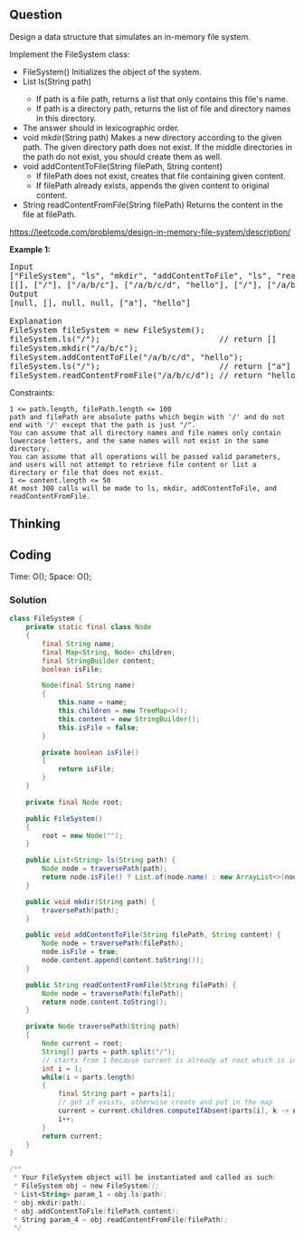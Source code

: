 ## Question
Design a data structure that simulates an in-memory file system.

Implement the FileSystem class:

* FileSystem() Initializes the object of the system.
* List<String> ls(String path)
  * If path is a file path, returns a list that only contains this file's name.
  * If path is a directory path, returns the list of file and directory names in this directory.
* The answer should in lexicographic order.
* void mkdir(String path) Makes a new directory according to the given path. The given directory path does not exist. If the middle directories in the path do not exist, you should create them as well.
* void addContentToFile(String filePath, String content)
  * If filePath does not exist, creates that file containing given content.
  * If filePath already exists, appends the given content to original content.
* String readContentFromFile(String filePath) Returns the content in the file at filePath.

https://leetcode.com/problems/design-in-memory-file-system/description/

**Example 1:**
<pre>
Input
["FileSystem", "ls", "mkdir", "addContentToFile", "ls", "readContentFromFile"]
[[], ["/"], ["/a/b/c"], ["/a/b/c/d", "hello"], ["/"], ["/a/b/c/d"]]
Output
[null, [], null, null, ["a"], "hello"]

Explanation
FileSystem fileSystem = new FileSystem();
fileSystem.ls("/");                         // return []
fileSystem.mkdir("/a/b/c");
fileSystem.addContentToFile("/a/b/c/d", "hello");
fileSystem.ls("/");                         // return ["a"]
fileSystem.readContentFromFile("/a/b/c/d"); // return "hello"
</pre>

Constraints:

    1 <= path.length, filePath.length <= 100
    path and filePath are absolute paths which begin with '/' and do not end with '/' except that the path is just "/".
    You can assume that all directory names and file names only contain lowercase letters, and the same names will not exist in the same directory.
    You can assume that all operations will be passed valid parameters, and users will not attempt to retrieve file content or list a directory or file that does not exist.
    1 <= content.length <= 50
    At most 300 calls will be made to ls, mkdir, addContentToFile, and readContentFromFile.


## Thinking

## Coding
Time: O();
Space: O();

### Solution

```java
class FileSystem {
    private static final class Node
    {
        final String name;
        final Map<String, Node> children;
        final StringBuilder content;
        boolean isFile;

        Node(final String name)
        {
            this.name = name;
            this.children = new TreeMap<>();
            this.content = new StringBuilder();
            this.isFile = false;
        }

        private boolean isFile()
        {
            return isFile;
        }
    }

    private final Node root;

    public FileSystem()
    {
        root = new Node("");
    }

    public List<String> ls(String path) {
        Node node = traversePath(path);
        return node.isFile() ? List.of(node.name) : new ArrayList<>(node.children.keySet());
    }

    public void mkdir(String path) {
        traversePath(path);
    }

    public void addContentToFile(String filePath, String content) {
        Node node = traversePath(filePath);
        node.isFile = true;
        node.content.append(content.toString());
    }

    public String readContentFromFile(String filePath) {
        Node node = traversePath(filePath);
        return node.content.toString();
    }

    private Node traversePath(String path)
    {
        Node current = root;
        String[] parts = path.split("/");
        // starts from 1 because current is already at root which is index 0 or parts
        int i = 1;
        while(i < parts.length)
        {
            final String part = parts[i];
            // get if exists, otherwise create and put in the map
            current = current.children.computeIfAbsent(parts[i], k -> new Node(part));
            i++;
        }
        return current;
    }
}

/**
 * Your FileSystem object will be instantiated and called as such:
 * FileSystem obj = new FileSystem();
 * List<String> param_1 = obj.ls(path);
 * obj.mkdir(path);
 * obj.addContentToFile(filePath,content);
 * String param_4 = obj.readContentFromFile(filePath);
 */
```